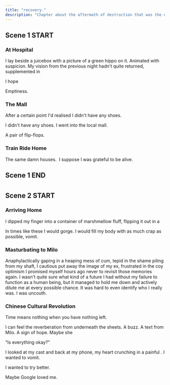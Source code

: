```yaml
---
title: "recovery."
description: "Chapter about the aftermath of destruction that was the overdose."
---
```


## Scene 1 START

### At Hospital

I lay beside a juicebox with a picture of a green hippo on it. Animated with suspicion. My vision from the previous night hadn't quite returned, supplemented in

I hope

Emptiness.


### The Mall

After a certain point I'd realised I didn't have any shoes.

I didn't have any shoes. I went into the local mall.

A pair of flip-flops.


### Train Ride Home

The same damn houses.  I suppose I was grateful to be alive.


## Scene 1 END

#

## Scene 2 START


### Arriving Home

I dipped my finger into a container of marshmellow fluff, flipping it out in a

In times like these I would gorge. I would fill my body with as much crap as possible, vomit.



### Masturbating to Milo

Anaphylactically gaping in a heaping mess of cum, tepid in the shame piling from my shaft, I cautious put away the image of my ex, frustrated in the coy optimism I promised myself hours ago never to revisit those memories again. I wasn't quite sure what kind of a future I had without my failure to function as a human being, but it managed to hold me down and actively dilute me at every possible chance. It was hard to even identify who I really was. I was uncouth.

### Chinese Cultural Revolution

Time means nothing when you have nothing left.


I can feel the reverberation from underneath the sheets. A buzz. A text from Milo. A sign of hope. Maybe she

"Is everything okay?"

I looked at my cast and back at my phone, my heart crunching in a painful . I wanted to vomit.



I wanted to try better.

Maybe Google loved me.


